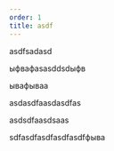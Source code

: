 ```yaml
---
order: 1
title: asdf
---
```


asdfsadasd

ыфвафasasddsdыфв

ывафываa

asdasdfaasdasdfas

asdsdfaasdsaas

sdfasdfasdfasdfasdfфыва